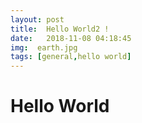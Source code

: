 ```yaml
---
layout: post
title:  Hello World2 !
date:   2018-11-08 04:18:45
img:  earth.jpg
tags: [general,hello world]
---
```


# Hello World

